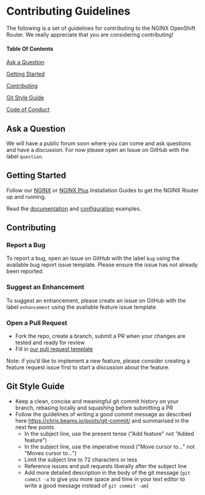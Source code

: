 # Contributing Guidelines

The following is a set of guidelines for contributing to the NGINX OpenShift Router. We really appreciate that you are considering contributing!

#### Table Of Contents

[Ask a Question](#ask-a-question)

[Getting Started](#getting-started)

[Contributing](#contributing)

[Git Style Guide](#git-style-guide)

[Code of Conduct](https://github.com/nginxinc/nginx-openshift-router/blob/master/CODE_OF_CONDUCT.md)

## Ask a Question

We will have a public forum soon where you can come and ask questions and have a discussion. For now please open an Issue on GitHub with the label `question`.

## Getting Started

Follow our [NGINX](docs/nginx-oss-router-install.md) or [NGINX Plus](docs/nginx-plus-router-install.md) Installation Guides to get the NGINX Router up and running.

Read the [documentation](docs) and [configuration](examples) examples.

## Contributing

### Report a Bug

To report a bug, open an issue on GitHub with the label `bug` using the available bug report issue template. Please ensure the issue has not already been reported.

### Suggest an Enhancement

To suggest an enhancement, please create an issue on GitHub with the label `enhancement` using the available feature issue template.

### Open a Pull Request

* Fork the repo, create a branch, submit a PR when your changes are tested and ready for review
* Fill in [our pull request template](https://github.com/nginxinc/nginx-openshift-router/blob/master/.github/PULL_REQUEST_TEMPLATE.md)

Note: if you’d like to implement a new feature, please consider creating a feature request issue first to start a discussion about the feature.

## Git Style Guide

* Keep a clean, concise and meaningful git commit history on your branch, rebasing locally and squashing before submitting a PR
* Follow the guidelines of writing a good commit message as described here https://chris.beams.io/posts/git-commit/ and summarised in the next few points
    * In the subject line, use the present tense ("Add feature" not "Added feature")
    * In the subject line, use the imperative mood ("Move cursor to..." not "Moves cursor to...")
    * Limit the subject line to 72 characters or less
    * Reference issues and pull requests liberally after the subject line
    * Add more detailed description in the body of the git message (`git commit -a` to give you more space and time in your text editor to write a good message instead of `git commit -am`)
